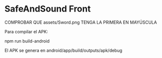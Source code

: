 # SafeAndSound Front

COMPROBAR QUE assets/Sword.png TENGA LA PRIMERA EN MAYÚSCULA

Para compilar el APK:

npm run build-android

El APK se genera en android/app/build/outputs/apk/debug
